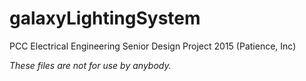 # galaxyLightingSystem
PCC Electrical Engineering Senior Design Project 2015 (Patience, Inc)

*These files are not for use by anybody.*
